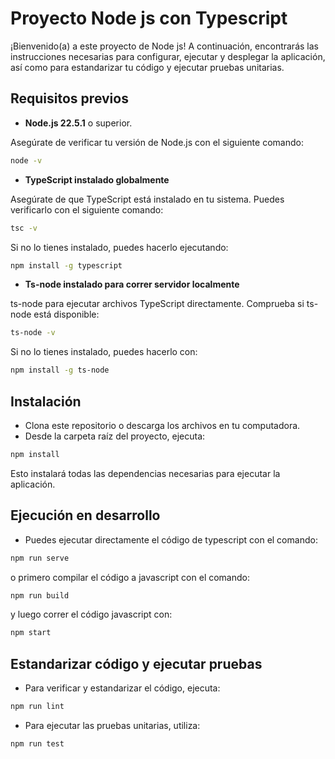 # Proyecto Node js con Typescript

¡Bienvenido(a) a este proyecto de Node js! A continuación, encontrarás las instrucciones necesarias para configurar, ejecutar y desplegar la aplicación, así como para estandarizar tu código y ejecutar pruebas unitarias.

## Requisitos previos

- **Node.js 22.5.1** o superior.

Asegúrate de verificar tu versión de Node.js con el siguiente comando:
```bash
node -v
```

- **TypeScript instalado globalmente**

Asegúrate de que TypeScript está instalado en tu sistema. Puedes verificarlo con el siguiente comando:
```bash
tsc -v
```
Si no lo tienes instalado, puedes hacerlo ejecutando:
```bash
npm install -g typescript
```

- **Ts-node instalado para correr servidor localmente**

ts-node para ejecutar archivos TypeScript directamente.
Comprueba si ts-node está disponible:
```bash
ts-node -v
```

Si no lo tienes instalado, puedes hacerlo con:

```bash
npm install -g ts-node
```

## Instalación

- Clona este repositorio o descarga los archivos en tu computadora.
- Desde la carpeta raíz del proyecto, ejecuta:

```bash
npm install
```

Esto instalará todas las dependencias necesarias para ejecutar la aplicación.

## Ejecución en desarrollo

- Puedes ejecutar directamente el código de typescript con el comando:

```bash
npm run serve
```

o primero compilar el código a javascript con el comando:

```bash
npm run build
```

y luego correr el código javascript con:

```bash
npm start
```

## Estandarizar código y ejecutar pruebas

- Para verificar y estandarizar el código, ejecuta:
```bash
npm run lint
```
- Para ejecutar las pruebas unitarias, utiliza:
```bash
npm run test
```
